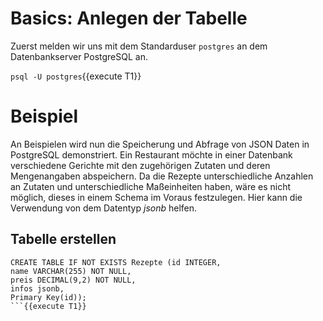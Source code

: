 # Basics: Anlegen der Tabelle
Zuerst melden wir uns mit dem Standarduser `postgres` an dem Datenbankserver PostgreSQL an.

`psql -U postgres`{{execute T1}}

# Beispiel
An Beispielen wird nun die Speicherung und Abfrage von JSON Daten in PostgreSQL demonstriert.
Ein Restaurant möchte in einer Datenbank verschiedene Gerichte mit den zugehörigen Zutaten und deren Mengenangaben abspeichern. 
Da die Rezepte unterschiedliche Anzahlen an Zutaten und unterschiedliche Maßeinheiten haben, wäre es nicht möglich, dieses in einem Schema im Voraus festzulegen.
Hier kann die Verwendung von dem Datentyp *jsonb* helfen.

## Tabelle erstellen
```
CREATE TABLE IF NOT EXISTS Rezepte (id INTEGER, 
name VARCHAR(255) NOT NULL,
preis DECIMAL(9,2) NOT NULL,
infos jsonb,
Primary Key(id));
```{{execute T1}}